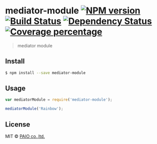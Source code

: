 # mediator-module [![NPM version][npm-image]][npm-url] [![Build Status][travis-image]][travis-url] [![Dependency Status][daviddm-image]][daviddm-url] [![Coverage percentage][coveralls-image]][coveralls-url]
> mediator module


## Install

```sh
$ npm install --save mediator-module
```


## Usage

```js
var mediatorModule = require('mediator-module');

mediatorModule('Rainbow');
```

## License

MIT © [PAIO co.,ltd.](http://www.paio.co.kr)


[npm-image]: https://badge.fury.io/js/mediator-module.svg
[npm-url]: https://npmjs.org/package/mediator-module
[travis-image]: https://travis-ci.org/kyuwoo-choi/mediator-module.svg?branch=master
[travis-url]: https://travis-ci.org/kyuwoo-choi/mediator-module
[daviddm-image]: https://david-dm.org/kyuwoo-choi/mediator-module.svg?theme=shields.io
[daviddm-url]: https://david-dm.org/kyuwoo-choi/mediator-module
[coveralls-image]: https://coveralls.io/repos/kyuwoo-choi/mediator-module/badge.svg
[coveralls-url]: https://coveralls.io/r/kyuwoo-choi/mediator-module
